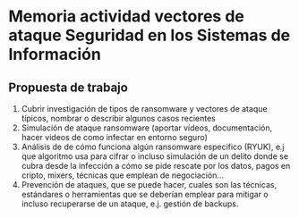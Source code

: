 # Memoria actividad vectores de ataque Seguridad en los Sistemas de Información

## Propuesta de trabajo

1) Cubrir investigación de tipos de ransomware y vectores de ataque típicos, nombrar o describir algunos casos recientes
2) Simulación de ataque ransomware (aportar vídeos, documentación, hacer videos de como infectar en entorno seguro) 
3) Análisis de de cómo funciona algún ransomware especifico (RYUK), e.j que algoritmo usa para cifrar o incluso simulación de un delito donde se cubra desde la infección a cómo se pide rescate por los datos, pagos en cripto, mixers, técnicas que emplean de negociación... 
4) Prevención de ataques, que se puede hacer, cuales son las técnicas, estándares o herramientas que se deberían emplear para mitigar o incluso recuperarse de un ataque, e.j. gestión de backups. 

